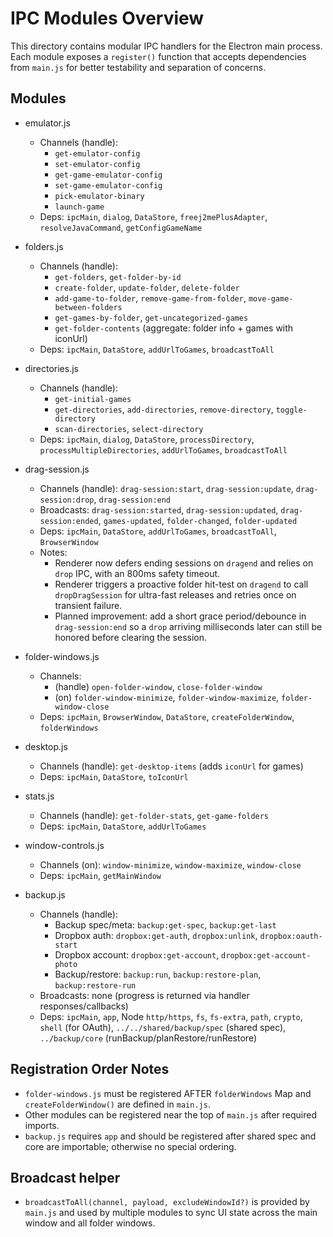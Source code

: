 # IPC Modules Overview

This directory contains modular IPC handlers for the Electron main process. Each module exposes a `register()` function that accepts dependencies from `main.js` for better testability and separation of concerns.

## Modules

- emulator.js
  - Channels (handle):
    - `get-emulator-config`
    - `set-emulator-config`
    - `get-game-emulator-config`
    - `set-game-emulator-config`
    - `pick-emulator-binary`
    - `launch-game`
  - Deps: `ipcMain`, `dialog`, `DataStore`, `freej2mePlusAdapter`, `resolveJavaCommand`, `getConfigGameName`

- folders.js
  - Channels (handle):
    - `get-folders`, `get-folder-by-id`
    - `create-folder`, `update-folder`, `delete-folder`
    - `add-game-to-folder`, `remove-game-from-folder`, `move-game-between-folders`
    - `get-games-by-folder`, `get-uncategorized-games`
    - `get-folder-contents` (aggregate: folder info + games with iconUrl)
  - Deps: `ipcMain`, `DataStore`, `addUrlToGames`, `broadcastToAll`

- directories.js
  - Channels (handle):
    - `get-initial-games`
    - `get-directories`, `add-directories`, `remove-directory`, `toggle-directory`
    - `scan-directories`, `select-directory`
  - Deps: `ipcMain`, `dialog`, `DataStore`, `processDirectory`, `processMultipleDirectories`, `addUrlToGames`, `broadcastToAll`

- drag-session.js
  - Channels (handle): `drag-session:start`, `drag-session:update`, `drag-session:drop`, `drag-session:end`
  - Broadcasts: `drag-session:started`, `drag-session:updated`, `drag-session:ended`, `games-updated`, `folder-changed`, `folder-updated`
  - Deps: `ipcMain`, `DataStore`, `addUrlToGames`, `broadcastToAll`, `BrowserWindow`
  - Notes:
    - Renderer now defers ending sessions on `dragend` and relies on `drop` IPC, with an 800ms safety timeout.
    - Renderer triggers a proactive folder hit-test on `dragend` to call `dropDragSession` for ultra-fast releases and retries once on transient failure.
    - Planned improvement: add a short grace period/debounce in `drag-session:end` so a `drop` arriving milliseconds later can still be honored before clearing the session.

- folder-windows.js
  - Channels:
    - (handle) `open-folder-window`, `close-folder-window`
    - (on) `folder-window-minimize`, `folder-window-maximize`, `folder-window-close`
  - Deps: `ipcMain`, `BrowserWindow`, `DataStore`, `createFolderWindow`, `folderWindows`

- desktop.js
  - Channels (handle): `get-desktop-items` (adds `iconUrl` for games)
  - Deps: `ipcMain`, `DataStore`, `toIconUrl`

- stats.js
  - Channels (handle): `get-folder-stats`, `get-game-folders`
  - Deps: `ipcMain`, `DataStore`, `addUrlToGames`

- window-controls.js
  - Channels (on): `window-minimize`, `window-maximize`, `window-close`
  - Deps: `ipcMain`, `getMainWindow`

- backup.js
  - Channels (handle):
    - Backup spec/meta: `backup:get-spec`, `backup:get-last`
    - Dropbox auth: `dropbox:get-auth`, `dropbox:unlink`, `dropbox:oauth-start`
    - Dropbox account: `dropbox:get-account`, `dropbox:get-account-photo`
    - Backup/restore: `backup:run`, `backup:restore-plan`, `backup:restore-run`
  - Broadcasts: none (progress is returned via handler responses/callbacks)
  - Deps: `ipcMain`, `app`, Node `http/https`, `fs`, `fs-extra`, `path`, `crypto`, `shell` (for OAuth),
    `../../shared/backup/spec` (shared spec), `../backup/core` (runBackup/planRestore/runRestore)

## Registration Order Notes

- `folder-windows.js` must be registered AFTER `folderWindows` Map and `createFolderWindow()` are defined in `main.js`.
- Other modules can be registered near the top of `main.js` after required imports.
- `backup.js` requires `app` and should be registered after shared spec and core are importable; otherwise no special ordering.

## Broadcast helper

- `broadcastToAll(channel, payload, excludeWindowId?)` is provided by `main.js` and used by multiple modules to sync UI state across the main window and all folder windows.
